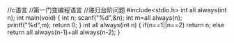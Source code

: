 //c语言
//第一门变编程语言
//递归台阶问题
#include<stdio.h>
int all always(int  n);
int main(void)
{
int n;
scanf("%d",&n);
int m=all always(n);
printf("%d",m);
return 0;
}
int all always(int n)
{
if(n==1||n==2)
return n;
else
return all always(n-1)+all always(n-2);
}
